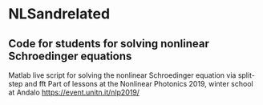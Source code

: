 # NLSandrelated
## Code for students for solving nonlinear Schroedinger equations

Matlab live script for solving the nonlinear Schroedinger equation via split-step and fft
Part of lessons at the Nonlinear Photonics 2019, winter school at Andalo https://event.unitn.it/nlp2019/
